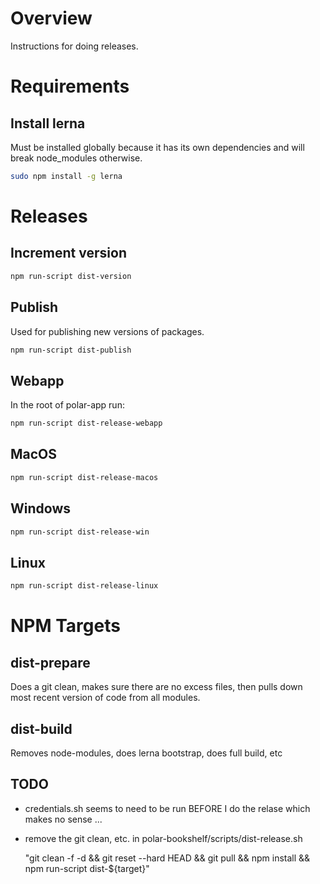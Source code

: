 # Overview

Instructions for doing releases.

# Requirements

## Install lerna 

Must be installed globally because it has its own dependencies and will break node_modules otherwise.

```bash
sudo npm install -g lerna
```

# Releases

## Increment version

```bash
npm run-script dist-version
```

## Publish

Used for publishing new versions of packages.

```bash
npm run-script dist-publish
```

## Webapp

In the root of polar-app run:

```bash
npm run-script dist-release-webapp
```

## MacOS

```bash
npm run-script dist-release-macos
```

## Windows

```bash
npm run-script dist-release-win
```

## Linux

```bash
npm run-script dist-release-linux
```

# NPM Targets

## dist-prepare

Does a git clean, makes sure there are no excess files, then pulls down most recent version of code from all modules. 

## dist-build

Removes node-modules, does lerna bootstrap, does full build, etc


## TODO

- credentials.sh seems to need to be run BEFORE I do the relase which makes no sense ... 

- remove the git clean, etc. in polar-bookshelf/scripts/dist-release.sh

    "git clean -f -d && git reset --hard HEAD && git pull && npm install && npm run-script dist-${target}"
